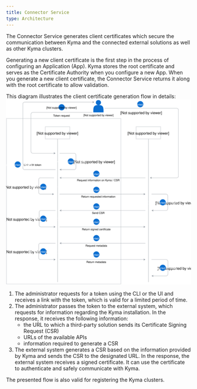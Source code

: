 ```yaml
---
title: Connector Service
type: Architecture
---
```


The Connector Service generates client certificates which secure the communication between Kyma and the connected external solutions as well as other Kyma clusters.        

Generating a new client certificate is the first step in the process of configuring an Application (App). Kyma stores the root certificate and serves as the Certificate Authority when you configure a new App. When you generate a new client certificate, the Connector Service returns it along with the root certificate to allow validation.  

This diagram illustrates the client certificate generation flow in details:
![Client certificate generation operation flow](./assets/002-automatic-configuration.svg)

1. The administrator requests for a token using the CLI or the UI and receives a link with the token, which is valid for a limited period of time.
2. The administrator passes the token to the external system, which requests for information regarding the Kyma installation. In the response, it receives the following information:
    - the URL to which a third-party solution sends its Certificate Signing Request (CSR)
    - URLs of the available APIs
    - information required to generate a CSR
3. The external system generates a CSR based on the information provided by Kyma and sends the CSR to the designated URL. In the response, the external system receives a signed certificate. It can use the certificate to authenticate and safely communicate with Kyma.

The presented flow is also valid for registering the Kyma clusters.
